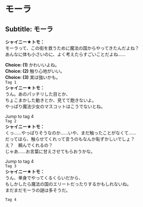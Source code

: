# モーラ

  
## Subtitle: モーラ
  
**シャイニー★トモ：**  
モーラって、この街を救うために魔法の国からやってきたんだよね？  
あんなに体も小さいのに、よく考えたらすごいことだよね……  
  
**Choice: (1)**  かわいいよね。  
**Choice: (2)**  触り心地がいい。  
**Choice: (3)**  実は強いかも。  
`Tag 1`  
**シャイニー★トモ：**  
うん。あのパッチリした目とか、  
ちょこまかした動きとか、見てて飽きないよ。  
やっぱり魔法少女のマスコットはこうでないとね。  
  
Jump to tag 4  
`Tag 2`  
**シャイニー★トモ：**  
くっ……やっぱりそうなのか……いや、まだ触ったことがなくて……  
だってほら、触らせてくれって言うのもなんか恥ずかしいでしょ？  
え？　頼んでくれるの？  
じゃあ……お言葉に甘えさせてもらおうかな。  
  
Jump to tag 4  
`Tag 3`  
**シャイニー★トモ：**  
うん、単身でやってくるくらいだから、  
もしかしたら魔法の国のエリートだったりするかもしれないね。  
まだまだモーラの謎は多そうだ。  
  
`Tag 4`  
